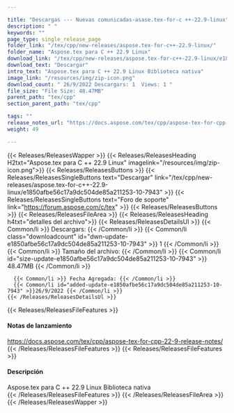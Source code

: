 ```yaml
---

title: "Descargas --- Nuevas comunicadas-asase.tex-for-c ++-22.9-linux"
description: " "
keywords: ""
page_type: single_release_page
folder_link: "/tex/cpp/new-releases/aspose.tex-for-c++-22.9-linux/"
folder_name: "Aspose.tex para C ++ 22.9 Linux"
download_link: "/tex/cpp/new-releases/aspose.tex-for-c++-22.9-linux/e1850afbe56c17a9dc504de85a211253-10-7943"
download_text: "Descargar"
intro_text: "Aspose.tex para C ++ 22.9 Linux Biblioteca nativa"
image_link: "/resources/img/zip-icon.png"
download_count: " 26/9/2022 Descargars: 1  Views: 1 "
file_size: "File Size: 48.47MB"
parent_path: "tex/cpp"
section_parent_path: "tex/cpp"

tags: ""
release_notes_url: "https://docs.aspose.com/tex/cpp/aspose-tex-for-cpp-22-9-release-notes/"
weight: 49

---
```


{{< Releases/ReleasesWapper >}}
  {{< Releases/ReleasesHeading H2txt="Aspose.tex para C ++ 22.9 Linux" imagelink="/resources/img/zip-icon.png">}}
  {{< Releases/ReleasesButtons >}}
    {{< Releases/ReleasesSingleButtons text="Descargar" link="/tex/cpp/new-releases/aspose.tex-for-c++-22.9-linux/e1850afbe56c17a9dc504de85a211253-10-7943" >}}
    {{< Releases/ReleasesSingleButtons text="Foro de soporte" link="https://forum.aspose.com/c/tex" >}}
  {{< Releases/ReleasesButtons >}}
  {{< Releases/ReleasesFileArea >}}
    {{< Releases/ReleasesHeading h4txt="detalles del archivo">}}
    {{< Releases/ReleasesDetailsUl >}}
      {{< Common/li >}} Descargars: {{< /Common/li >}}
      {{< Common/li class="downloadcount" id="dwn-update-e1850afbe56c17a9dc504de85a211253-10-7943" >}} 1 {{< /Common/li >}}
      {{< Common/li >}} Tamaño del archivo: {{< /Common/li >}}
      {{< Common/li id="size-update-e1850afbe56c17a9dc504de85a211253-10-7943" >}} 48.47MB {{< /Common/li >}}

      {{< Common/li >}} Fecha Agregada: {{< /Common/li >}}
      {{< Common/li id="added-update-e1850afbe56c17a9dc504de85a211253-10-7943" >}}26/9/2022 {{< /Common/li >}}
    {{< /Releases/ReleasesDetailsUl >}}

  {{< Releases/ReleasesFileFeatures >}}
      <h4>Notas de lanzamiento</h4><div><a href='https://docs.aspose.com/tex/cpp/aspose-tex-for-cpp-22-9-release-notes/'>https://docs.aspose.com/tex/cpp/aspose-tex-for-cpp-22-9-release-notes/</a></div>
  {{< /Releases/ReleasesFileFeatures >}}
  {{< Releases/ReleasesFileFeatures >}}
      <h4>Descripción</h4><div class="HTMLDescription">Aspose.tex para C ++ 22.9 Linux Biblioteca nativa</div>
  {{< /Releases/ReleasesFileFeatures >}}
 {{< /Releases/ReleasesFileArea >}}
{{< /Releases/ReleasesWapper >}}


